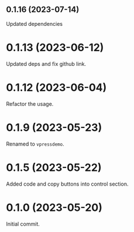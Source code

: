 ## 0.1.16 (2023-07-14)

Updated dependencies

# 0.1.13 (2023-06-12)

Updated deps and fix github link.

# 0.1.12 (2023-06-04)

Refactor the usage.

# 0.1.9 (2023-05-23)

Renamed to `vpressdemo`.

# 0.1.5 (2023-05-22)

Added code and copy buttons into control section.

# 0.1.0 (2023-05-20)

Initial commit.
